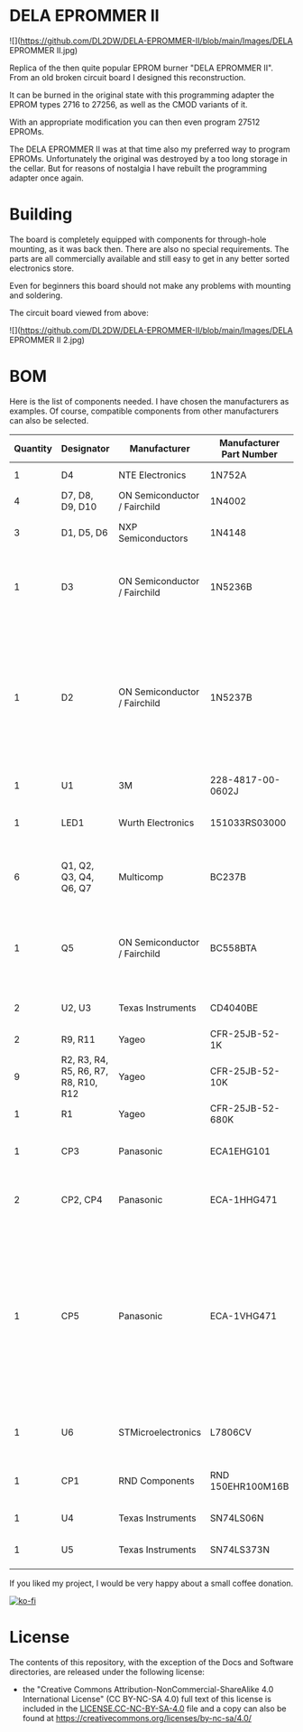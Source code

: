 # DELA EPROMMER II

![](https://github.com/DL2DW/DELA-EPROMMER-II/blob/main/Images/DELA EPROMMER II.jpg)



Replica of the then quite popular EPROM burner "DELA EPROMMER II". From an old broken circuit board I designed this reconstruction. 

It can be burned in the original state with this programming adapter the EPROM types 2716 to 27256, as well as the CMOD variants of it.

With an appropriate modification you can then even program 27512 EPROMs.

The DELA EPROMMER II was at that time also my preferred way to program EPROMs. Unfortunately the original was destroyed by a too long storage in the cellar. But for reasons of nostalgia I have rebuilt the programming adapter once again.



# Building

The board is completely equipped with components for through-hole mounting, as it was back then. There are also no special requirements. The parts are all commercially available and still easy to get in any better sorted electronics store.

Even for beginners this board should not make any problems with mounting and soldering.

The circuit board viewed from above:

![](https://github.com/DL2DW/DELA-EPROMMER-II/blob/main/Images/DELA EPROMMER II 2.jpg)



# BOM

Here is the list of components needed. I have chosen the manufacturers as examples. Of course, compatible components from other manufacturers can also be selected.

| Quantity | Designator                            | Manufacturer                  | Manufacturer  Part Number | Description                                                  |
| -------- | ------------------------------------- | ----------------------------- | ------------------------- | ------------------------------------------------------------ |
| 1        | D4                                    | NTE  Electronics              | 1N752A                    | Zener  Diode 5.6V 1/2 Watt 5% Do-35 Case                     |
| 4        | D7,  D8, D9, D10                      | ON  Semiconductor / Fairchild | 1N4002                    | DIODE  GEN PURP 100V 1A DO41                                 |
| 3        | D1,  D5, D6                           | NXP  Semiconductors           | 1N4148                    | NEXPERIA  - 1N4148 - DIODE, 1N4148 AMMO-BOX 10K              |
| 1        | D3                                    | ON  Semiconductor / Fairchild | 1N5236B                   | FAIRCHILD  SEMICONDUCTOR     1N5236B       Zener Single Diode, 7.5 V, 500  mW, DO-35, 5 %, 2 Pins, 200 C |
| 1        | D2                                    | ON  Semiconductor / Fairchild | 1N5237B                   | ZENER  DIODE, 500mW, 8.2V, DO-35; Zener Voltage Vz Typ:8.2V; Power Dissipation  Pd:500mW; Diode Case Style:DO-35; Zener Tolerance :5%; No. of Pins:2Pins;  Operating Temperature Max:200 C; Packaging:Each; Breakdown Voltage:8.2V ;RoHS  Compliant: Yes |
| 1        | U1                                    | 3M                            | 228-4817-00-0602J         | CONN  IC DIP SOCKET ZIF 28POS GLD                            |
| 1        | LED1                                  | Wurth  Electronics            | 151033RS03000             | WURTH  ELEKTRONIK  151033RS03000  LED, 3MM,   RED, 2600MCD, 621NM |
| 6        | Q1,  Q2, Q3, Q4, Q6, Q7               | Multicomp                     | BC237B                    | MULTICOMP     BC237B      Bipolar (BJT) Single Transistor,  NPN, 45 V, 200 MHz, 350 mW, 100 mA, 290 |
| 1        | Q5                                    | ON  Semiconductor / Fairchild | BC558BTA                  | FAIRCHILD  SEMICONDUCTOR     BC558BTA       Bipolar (BJT) Single Transistor,  PNP, -30 V, 150 MHz, 500 mW, -100 mA, 200 hFE |
| 2        | U2,  U3                               | Texas  Instruments            | CD4040BE                  | Counter/Divider  Single 12-Bit Binary UP 16-Pin PDIP Tube    |
| 2        | R9,  R11                              | Yageo                         | CFR-25JB-52-1K            | RES  1K OHM 1/4W 5% AXIAL                                    |
| 9        | R2,  R3, R4, R5, R6, R7, R8, R10, R12 | Yageo                         | CFR-25JB-52-10K           | RES  10K OHM 1/4W 5% AXIAL                                   |
| 1        | R1                                    | Yageo                         | CFR-25JB-52-680K          | Res  680K Ohm 1/4W 5% Axial                                  |
| 1        | CP3                                   | Panasonic                     | ECA1EHG101                | Capacitor  100 uF 25 VDC, ECA1EHG101, Panasonic Automotive & Industrial Systems |
| 2        | CP2,  CP4                             | Panasonic                     | ECA-1HHG471               | Capacitor  470 uF 50 VDC, ECA1HHG471, Panasonic Automotive & Industrial Systems |
| 1        | CP5                                   | Panasonic                     | ECA-1VHG471               | ALUMINUM  ELECTROLYTIC CAPACITOR, 470UF, 35V, 20%, RADIAL; Product Range:NHG Series;  Capacitance:470 F; Capacitance Tolerance: 20%; Voltage Rating:35V;  Diameter:10mm; Capacitor Terminals:Radial Leaded; Packaging:Each; ESR:- ;RoHS  Compliant: Yes |
| 1        | U6                                    | STMicroelectronics            | L7806CV                   | STMICROELECTRONICS  - L7806CV - LINEAR VOLTAGE REGULATOR 6V TO-220-3 |
| 1        | CP1                                   | RND  Components               | RND  150EHR100M16B        | RND  150EHR100M16B - Kondensator, 10µF, 16V, 20%, RND Components |
| 1        | U4                                    | Texas  Instruments            | SN74LS06N                 | IC  INVERTER OPEN COL 6CH 14DIP                              |
| 1        | U5                                    | Texas  Instruments            | SN74LS373N                | Latch  Transparent 3-ST 8-CH D-Type 20-Pin PDIP Tube         |



If you liked my project, I would be very happy about a small coffee donation.

[![ko-fi](https://www.ko-fi.com/img/githubbutton_sm.svg)](https://ko-fi.com/R6R62T6RN)



# License

The contents of this repository, with the exception of the Docs and Software directories, are released under the following license:

- the "Creative Commons Attribution-NonCommercial-ShareAlike 4.0 International License" (CC BY-NC-SA 4.0) full text of this license is included in the [LICENSE.CC-NC-BY-SA-4.0](https://github.com/DL2DW/EasyGate1541/blob/main/LICENSE.CC-NC-BY-SA) file and a copy can also be found at https://creativecommons.org/licenses/by-nc-sa/4.0/
